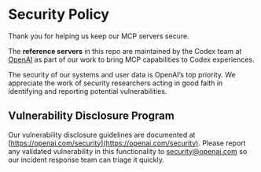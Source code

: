 # Security Policy
Thank you for helping us keep our MCP servers secure.

The **reference servers** in this repo are maintained by the Codex team at [OpenAI](https://openai.com/) as part of our work to bring MCP capabilities to Codex experiences.

The security of our systems and user data is OpenAI’s top priority. We appreciate the work of security researchers acting in good faith in identifying and reporting potential vulnerabilities.

## Vulnerability Disclosure Program

Our vulnerability disclosure guidelines are documented at [https://openai.com/security](https://openai.com/security). Please report any validated vulnerability in this functionality to [security@openai.com](mailto:security@openai.com) so our incident response team can triage it quickly.
